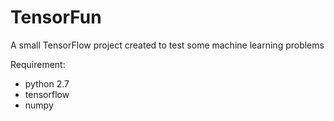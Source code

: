 # TensorFun

A small TensorFlow project created to test some machine learning problems

Requirement:

* python 2.7
* tensorflow
* numpy
